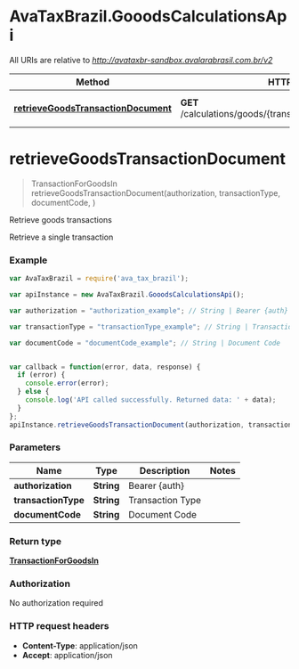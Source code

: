 # AvaTaxBrazil.GooodsCalculationsApi

All URIs are relative to *http://avataxbr-sandbox.avalarabrasil.com.br/v2*

Method | HTTP request | Description
------------- | ------------- | -------------
[**retrieveGoodsTransactionDocument**](GooodsCalculationsApi.md#retrieveGoodsTransactionDocument) | **GET** /calculations/goods/{transactionType}/{documentCode} | Retrieve goods transactions


<a name="retrieveGoodsTransactionDocument"></a>
# **retrieveGoodsTransactionDocument**
> TransactionForGoodsIn retrieveGoodsTransactionDocument(authorization, transactionType, documentCode, )

Retrieve goods transactions

Retrieve a single transaction

### Example
```javascript
var AvaTaxBrazil = require('ava_tax_brazil');

var apiInstance = new AvaTaxBrazil.GooodsCalculationsApi();

var authorization = "authorization_example"; // String | Bearer {auth}

var transactionType = "transactionType_example"; // String | Transaction Type

var documentCode = "documentCode_example"; // String | Document Code


var callback = function(error, data, response) {
  if (error) {
    console.error(error);
  } else {
    console.log('API called successfully. Returned data: ' + data);
  }
};
apiInstance.retrieveGoodsTransactionDocument(authorization, transactionType, documentCode, , callback);
```

### Parameters

Name | Type | Description  | Notes
------------- | ------------- | ------------- | -------------
 **authorization** | **String**| Bearer {auth} | 
 **transactionType** | **String**| Transaction Type | 
 **documentCode** | **String**| Document Code | 

### Return type

[**TransactionForGoodsIn**](TransactionForGoodsIn.md)

### Authorization

No authorization required

### HTTP request headers

 - **Content-Type**: application/json
 - **Accept**: application/json

